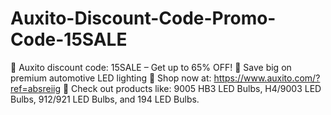 # Auxito-Discount-Code-Promo-Code-15SALE
🎉 Auxito discount code: 15SALE – Get up to 65% OFF! 🔹 Save big on premium automotive LED lighting 🔹 Shop now at: https://www.auxito.com/?ref=absreiig 🔹 Check out products like: 9005 HB3 LED Bulbs, H4/9003 LED Bulbs, 912/921 LED Bulbs, and 194 LED Bulbs.
